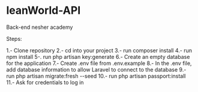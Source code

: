 # leanWorld-API

Back-end nesher academy

Steps:

1.- Clone repository
2.- cd into your project
3.- run composer install
4.- run npm install
5-. run php artisan key:generate
6.- Create an empty database for the application
7.- Create .env file from .env.example
8.- In the .env file, add database information to allow Laravel to connect to the database
9.- run php artisan migrate:fresh --seed
10.- run php artisan passport:install
11.- Ask for credentials to log in
